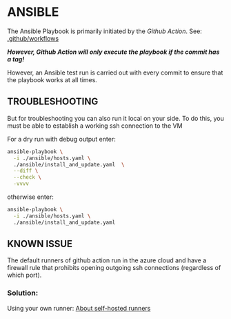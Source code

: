 ANSIBLE
=======

The Ansible Playbook is primarily initiated by the *Github Action*.
See: [.github/workflows](.github/workflows)

***However, Github Action will only execute the playbook if the commit has a tag!***

However, an Ansible test run is carried out with every commit to
ensure that the playbook works at all times.

TROUBLESHOOTING
---------------

But for troubleshooting you can also run it local on your side. To do this,
you must be able to establish a working ssh connection to the VM


For a dry run with debug output enter:

```bash
ansible-playbook \
  -i ./ansible/hosts.yaml \
  ./ansible/install_and_update.yaml  \
  --diff \
  --check \
  -vvvv
```

otherwise enter:

```bash
ansible-playbook \
  -i ./ansible/hosts.yaml \
  ./ansible/install_and_update.yaml
```

KNOWN ISSUE
-----------

The default runners of github action run in the azure cloud and have a firewall
rule that prohibits opening outgoing ssh connections (regardless of which port).

### Solution:

Using your own runner: [About self-hosted runners](https://docs.github.com/en/actions/hosting-your-own-runners/managing-self-hosted-runners/about-self-hosted-runners)
